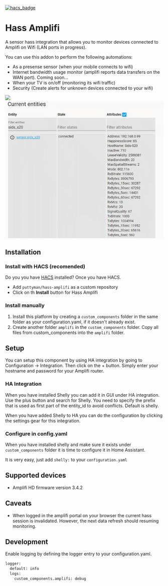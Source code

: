 [![hacs_badge](https://img.shields.io/badge/HACS-Custom-orange.svg?style=for-the-badge)](https://github.com/custom-components/hacs)

# Hass Amplifi

A sensor hass integration that allows you to monitor devices connected to Amplifi on Wifi (LAN ports in progress).

You can use this addon to perform the following automations:
- As a presense sensor (when your mobile connects to wifi)
- Internet bandwidth usage monitor (amplifi reports data transfers on the WAN port). Coming soon...
- When your TV is on/off (monitoring its wifi traffic)
- Security (Create alerts for unknown devices connected to your wifi)

![](adding-integration-demo.gif)
![](attributes-demo.gif)

## Installation

### Install with HACS (recomended)

Do you you have [HACS](https://community.home-assistant.io/t/custom-component-hacs) installed? Once you have HACS.
- Add `puttyman/hass-amplifi` as a custom repository
- Click on th **Install** button for Hass Amplifi

### Install manually

1. Install this platform by creating a `custom_components` folder in the same folder as your configuration.yaml, if it doesn't already exist.
2. Create another folder `amplifi` in the `custom_components` folder. Copy all files from custom_components into the `amplifi` folder.

## Setup

You can setup this component by using HA integration by going to Configuration -> Integration. Then click on the + button. Simply enter your hostname and password for your Amplifi router.

### HA Integration

When you have installed Shelly you can add it in GUI under HA integration. Use the plus button and search for Shelly. You need to specify the prefix that is used as first part of the entity_id to avoid conflicts. Default is shelly.

When you have added Shelly to HA you can do the configuration by clicking the settings gear for this integration.

### Configure in config.yaml

When you have installed shelly and make sure it exists under `custom_components` folder it is time to configure it in Home Assistant.

It is very easy, just add `shelly:` to your `configuration.yaml`


## Supported devices
- Amplifi HD firmware version 3.4.2

## Caveats
- When logged in the amplifi portal on your browser the current hass session is invalidated. However, the next data refresh should resuming monitoring.


## Development

Enable logging by defining the logger entry to your configuration.yaml.

```
logger:
  default: info
  logs:
    custom_components.amplifi: debug
```